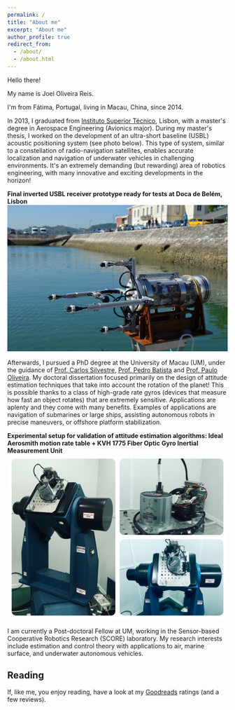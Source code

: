 ```yaml
---
permalink: /
title: "About me"
excerpt: "About me"
author_profile: true
redirect_from: 
  - /about/
  - /about.html
---
```


Hello there!

My name is Joel Oliveira Reis.

I'm from Fátima, Portugal, living in Macau, China, since 2014.

In 2013, I graduated from [Instituto Superior Técnico](https://tecnico.ulisboa.pt/en/), Lisbon, with a master's degree in Aerospace Engineering (Avionics major).
During my master's thesis, I worked on the development of an ultra-short baseline (USBL) acoustic positioning system (see photo below).
This type of system, similar to a constellation of radio-navigation satellites, enables accurate localization and navigation of underwater vehicles in challenging environments.
It's an extremely demanding (but rewarding) area of robotics engineering, with many innovative and exciting developments in the horizon!

**Final inverted USBL receiver prototype ready for tests at Doca de Belém, Lisbon**
![USBL Receiver](/images/usbl.jpg)

Afterwards, I pursued a PhD degree at the University of Macau (UM), under the guidance of [Prof. Carlos Silvestre](https://www.google.com/url?q=https%3A%2F%2Fwww.fst.um.edu.mo%2Fpersonal%2Fcsilvestre%2F&sa=D), [Prof. Pedro Batista](https://www.google.com/url?q=https%3A%2F%2Fpbatista.weebly.com%2F&sa=D) and [Prof. Paulo Oliveira](https://www.google.com/url?q=http%3A%2F%2Fwww.dem.ist.utl.pt%2Fpoliveira%2F&sa=D).
My doctoral dissertation focused primarily on the design of attitude estimation techniques that take into account the rotation of the planet!
This is possible thanks to a class of high-grade rate gyros (devices that measure how fast an object rotates) that are extremely sensitive.
Applications are aplenty and they come with many benefits.
Examples of applications are navigation of submarines or large ships, assisting autonomous robots in precise maneuvers, or offshore platform stabilization. 

**Experimental setup for validation of attitude estimation algorithms: Ideal Aerosmith motion rate table + KVH 1775 Fiber Optic Gyro Inertial Measurement Unit**
![AttitudeSetup](/images/mrt-setup.JPG)

I am currently a Post-doctoral Fellow at UM, working in the Sensor-based Cooperative Robotics Research (SCORE) laboratory.
My research interests include estimation and control theory with applications to air, marine surface, and underwater autonomous vehicles.

Reading
------
If, like me, you enjoy reading, have a look at my [Goodreads](https://www.goodreads.com/user/show/20214521-joel) ratings (and a few reviews).

